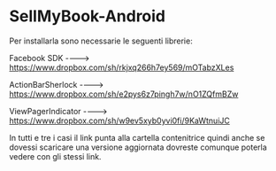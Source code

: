 SellMyBook-Android
==================

Per installarla sono necessarie le seguenti librerie:

Facebook SDK ----> https://www.dropbox.com/sh/rkjxq266h7ey569/mOTabzXLes

ActionBarSherlock ----> https://www.dropbox.com/sh/e2pys6z7pingh7w/nO1ZQfmBZw

ViewPagerIndicator ----> https://www.dropbox.com/sh/w9ev5xyb0yvi0fi/9KaWtnuiJC


In tutti e tre i casi il link punta alla cartella contenitrice quindi anche se dovessi scaricare una versione aggiornata dovreste comunque poterla vedere con gli stessi link.
